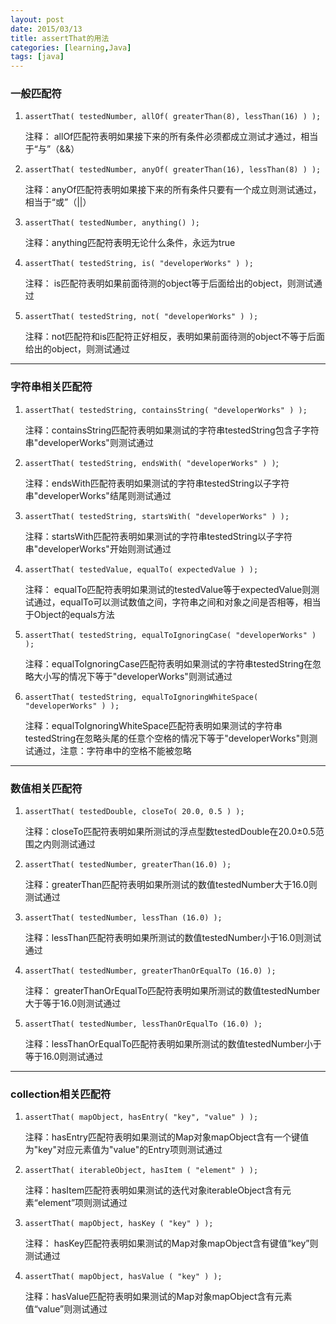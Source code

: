 ```yaml
---
layout: post
date: 2015/03/13
title: assertThat的用法
categories: [learning,Java]
tags: [java]
---
```



### 一般匹配符

1. `assertThat( testedNumber, allOf( greaterThan(8), lessThan(16) ) );`

	注释： allOf匹配符表明如果接下来的所有条件必须都成立测试才通过，相当于“与”（&&）
2. `assertThat( testedNumber, anyOf( greaterThan(16), lessThan(8) ) );`
	
	注释：anyOf匹配符表明如果接下来的所有条件只要有一个成立则测试通过，相当于“或”（||）
3. `assertThat( testedNumber, anything() );`
	
	注释：anything匹配符表明无论什么条件，永远为true
4. `assertThat( testedString, is( "developerWorks" ) );`

	注释： is匹配符表明如果前面待测的object等于后面给出的object，则测试通过
5. `assertThat( testedString, not( "developerWorks" ) );`

	注释：not匹配符和is匹配符正好相反，表明如果前面待测的object不等于后面给出的object，则测试通过

----
<!--more-->
### 字符串相关匹配符

1.  `assertThat( testedString, containsString( "developerWorks" ) );`

	注释：containsString匹配符表明如果测试的字符串testedString包含子字符串"developerWorks"则测试通过
2. `assertThat( testedString, endsWith( "developerWorks" ) )`; 


	注释：endsWith匹配符表明如果测试的字符串testedString以子字符串"developerWorks"结尾则测试通过
3. `assertThat( testedString, startsWith( "developerWorks" ) ); `


	注释：startsWith匹配符表明如果测试的字符串testedString以子字符串"developerWorks"开始则测试通过
4. `assertThat( testedValue, equalTo( expectedValue ) );` 
	
	注释： equalTo匹配符表明如果测试的testedValue等于expectedValue则测试通过，equalTo可以测试数值之间，字符串之间和对象之间是否相等，相当于Object的equals方法
5. `assertThat( testedString, equalToIgnoringCase( "developerWorks" ) );`
 
	注释：equalToIgnoringCase匹配符表明如果测试的字符串testedString在忽略大小写的情况下等于"developerWorks"则测试通过
6. `assertThat( testedString, equalToIgnoringWhiteSpace( "developerWorks" ) );`
	

	注释：equalToIgnoringWhiteSpace匹配符表明如果测试的字符串testedString在忽略头尾的任意个空格的情况下等于"developerWorks"则测试通过，注意：字符串中的空格不能被忽略

---

### 数值相关匹配符

1. `assertThat( testedDouble, closeTo( 20.0, 0.5 ) );`

	注释：closeTo匹配符表明如果所测试的浮点型数testedDouble在20.0±0.5范围之内则测试通过
2. `assertThat( testedNumber, greaterThan(16.0) );`

	注释：greaterThan匹配符表明如果所测试的数值testedNumber大于16.0则测试通过
3. `assertThat( testedNumber, lessThan (16.0) );`

	注释：lessThan匹配符表明如果所测试的数值testedNumber小于16.0则测试通过
4. `assertThat( testedNumber, greaterThanOrEqualTo (16.0) );`

	注释： greaterThanOrEqualTo匹配符表明如果所测试的数值testedNumber大于等于16.0则测试通过
5. `assertThat( testedNumber, lessThanOrEqualTo (16.0) );`

	注释：lessThanOrEqualTo匹配符表明如果所测试的数值testedNumber小于等于16.0则测试通过

----

### collection相关匹配符

1. `assertThat( mapObject, hasEntry( "key", "value" ) );`

	注释：hasEntry匹配符表明如果测试的Map对象mapObject含有一个键值为"key"对应元素值为"value"的Entry项则测试通过
2. `assertThat( iterableObject, hasItem ( "element" ) );`	

	注释：hasItem匹配符表明如果测试的迭代对象iterableObject含有元素“element”项则测试通过
3. `assertThat( mapObject, hasKey ( "key" ) );`
	
	注释： hasKey匹配符表明如果测试的Map对象mapObject含有键值“key”则测试通过
4. `assertThat( mapObject, hasValue ( "key" ) );`

	注释：hasValue匹配符表明如果测试的Map对象mapObject含有元素值“value”则测试通过
